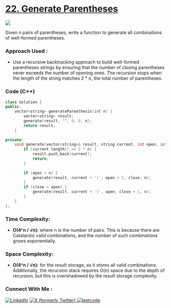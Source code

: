 # [22. Generate Parentheses](https://leetcode.com/problems/generate-parentheses/description/)

![](https://badgen.net/badge/Level/Medium/yellow)

Given n pairs of parentheses, write a function to generate all combinations of well-formed parentheses.

### Approach Used :

-   Use a recursive backtracking approach to build well-formed parentheses strings by ensuring that the number of closing parentheses never exceeds the number of opening ones. The recursion stops when the length of the string matches 2 * n, the total number of parentheses.


### Code (C++)

```cpp
class Solution {
public:
    vector<string> generateParenthesis(int n) {
        vector<string> result;
        generate(result, "", 0, 0, n);
        return result;
    }
    
private:
    void generate(vector<string>& result, string current, int open, int close, int n) {
        if (current.length() == 2 * n) {
            result.push_back(current);
            return;
        }
        
        if (open < n) {
            generate(result, current + '(', open + 1, close, n);
        }
        if (close < open) {
            generate(result, current + ')', open, close + 1, n);
        }
    }
};
```

### Time Complexity:
- **O(4^n / √n):**  where n is the number of pairs. This is because there are Catalan(n) valid combinations, and the number of such combinations grows exponentially.

### Space Complexity:
- **O(4^n / √n):**  for the result storage, as it stores all valid combinations. Additionally, the recursion stack requires O(n) space due to the depth of recursion, but this is overshadowed by the result storage complexity.


### Connect With Me : 

<a href="https://www.linkedin.com/in/shivam-ray-b4306524a/" target="_blank"><img src="https://img.shields.io/badge/LinkedIn-0077B5?style=for-the-badge&logo=linkedin&logoColor=white" alt="LinkedIn"></a>
<a href="https://x.com/rai_shivam11/" target="_blank"><img src="https://img.shields.io/badge/Twitter-1DA1F2?style=for-the-badge&logo=twitter&logoColor=white" alt="X (formerly Twitter)">
</a>
<a href="https://leetcode.com/u/shrunited0702/" target="_blank"><img src="https://img.shields.io/badge/LeetCode-000000?style=for-the-badge&logo=LeetCode&logoColor=#d16c06" alt="leetcode">
</a>
